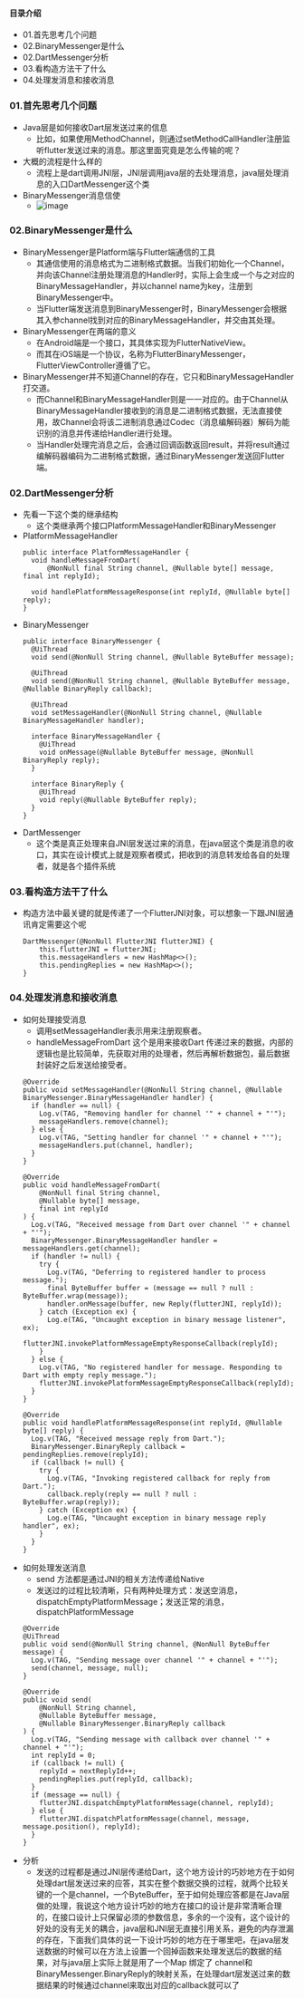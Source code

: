 #### 目录介绍
- 01.首先思考几个问题
- 02.BinaryMessenger是什么
- 02.DartMessenger分析
- 03.看构造方法干了什么
- 04.处理发消息和接收消息




### 01.首先思考几个问题
- Java层是如何接收Dart层发送过来的信息
    - 比如，如果使用MethodChannel，则通过setMethodCallHandler注册监听flutter发送过来的消息。那这里面究竟是怎么传输的呢？
- 大概的流程是什么样的
    - 流程上是dart调用JNI层，JNI层调用java层的去处理消息，java层处理消息的入口DartMessenger这个类
- BinaryMessenger消息信使
    - ![image](https://segmentfault.com/img/bVbf55o?w=677&h=294)


### 02.BinaryMessenger是什么
- BinaryMessenger是Platform端与Flutter端通信的工具
    - 其通信使用的消息格式为二进制格式数据。当我们初始化一个Channel，并向该Channel注册处理消息的Handler时，实际上会生成一个与之对应的BinaryMessageHandler，并以channel name为key，注册到BinaryMessenger中。
    - 当Flutter端发送消息到BinaryMessenger时，BinaryMessenger会根据其入参channel找到对应的BinaryMessageHandler，并交由其处理。
- BinaryMessenger在两端的意义
    - 在Android端是一个接口，其具体实现为FlutterNativeView。
    - 而其在iOS端是一个协议，名称为FlutterBinaryMessenger，FlutterViewController遵循了它。
- BinaryMessenger并不知道Channel的存在，它只和BinaryMessageHandler打交道。
    - 而Channel和BinaryMessageHandler则是一一对应的。由于Channel从BinaryMessageHandler接收到的消息是二进制格式数据，无法直接使用，故Channel会将该二进制消息通过Codec（消息编解码器）解码为能识别的消息并传递给Handler进行处理。
    - 当Handler处理完消息之后，会通过回调函数返回result，并将result通过编解码器编码为二进制格式数据，通过BinaryMessenger发送回Flutter端。




### 02.DartMessenger分析
- 先看一下这个类的继承结构
    - 这个类继承两个接口PlatformMessageHandler和BinaryMessenger
- PlatformMessageHandler
    ```
    public interface PlatformMessageHandler {
      void handleMessageFromDart(
          @NonNull final String channel, @Nullable byte[] message, final int replyId);
    
      void handlePlatformMessageResponse(int replyId, @Nullable byte[] reply);
    }
    ```
- BinaryMessenger
    ```
    public interface BinaryMessenger {
      @UiThread
      void send(@NonNull String channel, @Nullable ByteBuffer message);
    
      @UiThread
      void send(@NonNull String channel, @Nullable ByteBuffer message, @Nullable BinaryReply callback);
    
      @UiThread
      void setMessageHandler(@NonNull String channel, @Nullable BinaryMessageHandler handler);
    
      interface BinaryMessageHandler {
        @UiThread
        void onMessage(@Nullable ByteBuffer message, @NonNull BinaryReply reply);
      }
    
      interface BinaryReply {
        @UiThread
        void reply(@Nullable ByteBuffer reply);
      }
    }
    ```
- DartMessenger
    - 这个类是真正处理来自JNI层发送过来的消息，在java层这个类是消息的收口，其实在设计模式上就是观察者模式，把收到的消息转发给各自的处理者，就是各个插件系统



### 03.看构造方法干了什么
- 构造方法中最关键的就是传递了一个FlutterJNI对象，可以想象一下跟JNI层通讯肯定需要这个呢
    ```
    DartMessenger(@NonNull FlutterJNI flutterJNI) {
        this.flutterJNI = flutterJNI;
        this.messageHandlers = new HashMap<>();
        this.pendingReplies = new HashMap<>();
    }
    ```


### 04.处理发消息和接收消息
- 如何处理接受消息
    - 调用setMessageHandler表示用来注册观察者。
    - handleMessageFromDart  这个是用来接收Dart 传递过来的数据，内部的逻辑也是比较简单，先获取对用的处理者，然后再解析数据包，最后数据封装好之后发送给接受者。
    ```
    @Override
    public void setMessageHandler(@NonNull String channel, @Nullable BinaryMessenger.BinaryMessageHandler handler) {
      if (handler == null) {
        Log.v(TAG, "Removing handler for channel '" + channel + "'");
        messageHandlers.remove(channel);
      } else {
        Log.v(TAG, "Setting handler for channel '" + channel + "'");
        messageHandlers.put(channel, handler);
      }
    }

    @Override
    public void handleMessageFromDart(
        @NonNull final String channel,
        @Nullable byte[] message,
        final int replyId
    ) {
      Log.v(TAG, "Received message from Dart over channel '" + channel + "'");
      BinaryMessenger.BinaryMessageHandler handler = messageHandlers.get(channel);
      if (handler != null) {
        try {
          Log.v(TAG, "Deferring to registered handler to process message.");
          final ByteBuffer buffer = (message == null ? null : ByteBuffer.wrap(message));
          handler.onMessage(buffer, new Reply(flutterJNI, replyId));
        } catch (Exception ex) {
          Log.e(TAG, "Uncaught exception in binary message listener", ex);
          flutterJNI.invokePlatformMessageEmptyResponseCallback(replyId);
        }
      } else {
        Log.v(TAG, "No registered handler for message. Responding to Dart with empty reply message.");
        flutterJNI.invokePlatformMessageEmptyResponseCallback(replyId);
      }
    }
     
    @Override
    public void handlePlatformMessageResponse(int replyId, @Nullable byte[] reply) {
      Log.v(TAG, "Received message reply from Dart.");
      BinaryMessenger.BinaryReply callback = pendingReplies.remove(replyId);
      if (callback != null) {
        try {
          Log.v(TAG, "Invoking registered callback for reply from Dart.");
          callback.reply(reply == null ? null : ByteBuffer.wrap(reply));
        } catch (Exception ex) {
          Log.e(TAG, "Uncaught exception in binary message reply handler", ex);
        }
      }
    }
    ```
- 如何处理发送消息
    - send 方法都是通过JNI的相关方法传递给Native
    - 发送过的过程比较清晰，只有两种处理方式：发送空消息，dispatchEmptyPlatformMessage；发送正常的消息，dispatchPlatformMessage
    ```
    @Override
    @UiThread
    public void send(@NonNull String channel, @NonNull ByteBuffer message) {
      Log.v(TAG, "Sending message over channel '" + channel + "'");
      send(channel, message, null);
    }
     
    @Override
    public void send(
        @NonNull String channel,
        @Nullable ByteBuffer message,
        @Nullable BinaryMessenger.BinaryReply callback
    ) {
      Log.v(TAG, "Sending message with callback over channel '" + channel + "'");
      int replyId = 0;
      if (callback != null) {
        replyId = nextReplyId++;
        pendingReplies.put(replyId, callback);
      }
      if (message == null) {
        flutterJNI.dispatchEmptyPlatformMessage(channel, replyId);
      } else {
        flutterJNI.dispatchPlatformMessage(channel, message, message.position(), replyId);
      }
    }
    ```
- 分析
    - 发送的过程都是通过JNI层传递给Dart，这个地方设计的巧妙地方在于如何处理dart层发送过来的应答，其实在整个数据交换的过程，就两个比较关键的一个是channel，一个ByteBuffer，至于如何处理应答都是在Java层做的处理，我说这个地方设计巧妙的地方在接口的设计是非常清晰合理的，在接口设计上只保留必须的参数信息，多余的一个没有，这个设计的好处的没有无关的耦合，java层和JNI层无直接引用关系，避免的内存泄漏的存在，下面我们具体的说一下设计巧妙的地方在于哪里吧，在java层发送数据的时候可以在方法上设置一个回掉函数来处理发送后的数据的结果，对与java层上实际上就是用了一个Map 绑定了 channel和 BinaryMessenger.BinaryReply的映射关系，在处理dart层发送过来的数据结果的时候通过channel来取出对应的callback就可以了

